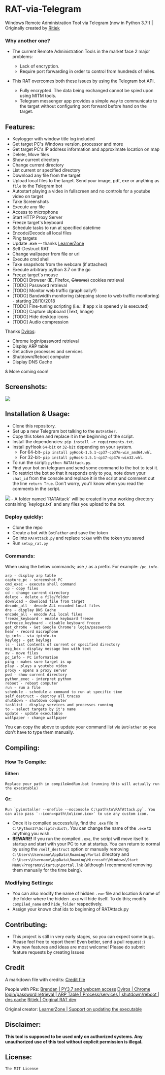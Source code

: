 # RAT-via-Telegram

Windows Remote Administration Tool via Telegram (now in Python 3.7!) | Originally created by <a href="http://github.com/Ritiek">Ritiek</a>

### Why another one?

- The current Remote Administration Tools in the market face 2 major problems:

    - Lack of encryption.
    - Require port forwarding in order to control from hundreds of miles.

- This RAT overcomes both these issues by using the Telegram bot API.

    - Fully encrypted. The data being exchanged cannot be spied upon using MITM tools.
    - Telegram messenger app provides a simple way to communicate to the target without configuring port forward before hand on the target.

## Features:

- Keylogger with window title log included
- Get target PC's Windows version, processor and more
- Get target PC's IP address information and approximate location on map
- Delete, Move files
- Show current directory 
- Change current directory 
- List current or specified directory 
- Download any file from the target
- Upload local files to the target. Send your image, pdf, exe or anything as `file` to the Telegram bot
- Autostart playing a video in fullscreen and no controls for a youtube video on target
- Take Screenshots
- Execute any file
- Access to microphone
- Start HTTP Proxy Server
- Freeze target's keyboard
- Schedule tasks to run at specified datetime
- Encode/Decode all local files
- Ping targets
- Update .exe -- thanks <a href="http://github.com/LearnerZone">LearnerZone</a>
- Self-Destruct RAT
- Change wallpaper from file or url
- Execute cmd shell
- Take snapshots from the webcam (if attached)
- Execute arbitrary python 3.7 on the go
- Freeze target's mouse
- [TODO] Browser (IE, Firefox, ~~Chrome~~) cookies retrieval
- [TODO] Password retrieval
- [TODO] Monitor web traffic (graphically?)
- [TODO] Bandwidth monitoring (stepping stone to web traffic monitoring) - starting 28/10/2018
- [TODO] Fine-tuning scripting (i.e.: if app x is opened y is executed)
- [TODO] Capture clipboard (Text, Image)
- [TODO] Hide desktop icons
- [TODO] Audio compression

 Thanks <a href="http://github.com/Dviros">Dviros</a>:
- Chrome login/password retrieval 
- Display ARP table 
- Get active processes and services
- Shutdown/Reboot computer
- Display DNS Cache


& More coming soon!

## Screenshots:

<img src="http://i.imgur.com/I5nzrbz.jpg"/>

## Installation & Usage:

- Clone this repository.
- Set up a new Telegram bot talking to the `BotFather`.
- Copy this token and replace it in the beginning of the script.
- Install the dependencies: `pip install -r requirements.txt`.
- Install pyHook `64-bit` or `32-bit` depending on your system.
    - For 64-bit- `pip install pyHook-1.5.1-cp37-cp37m-win_amd64.whl`.
    - For 32-bit- `pip install pyHook-1.5.1-cp37-cp37m-win32.whl`.
- To run the script: `python RATAttack.py`.
- Find your bot on telegram and send some command to the bot to test it.
- To restrict the bot so that it responds only to you, note down your `chat_id` from the console and replace it in the script and comment out the line `return True`. Don't worry, you'll know when you read the comments in the script.
<img src="http://i.imgur.com/XKARtrp.png">
- A folder named `RATAttack` will be created in your working directory containing `keylogs.txt` and any files you upload to the bot.

### Deploy quickly:

- Clone the repo
- Create a bot with `BotFather` and save the token
- Go into `RATAttack.py` and replace `token` with the token you saved
- Run `setup_rat.py`

### Commands:

When using the below commands; use `/` as a prefix. For example: `/pc_info`.

```
arp - display arp table
capture_pc - screenshot PC
cmd_exec - execute shell command
cp - copy files
cd - change current directory
delete - delete a file/folder
download - download file from target
decode_all - decode ALL encoded local files
dns - display DNS Cache
encode_all - encode ALL local files
freeze_keyboard - enable keyboard freeze
unfreeze_keyboard - disable keyboard freeze
get_chrome - Get Google Chrome's login/passwords
hear - record microphone
ip_info - via ipinfo.io
keylogs - get keylogs
ls - list contents of current or specified directory
msg_box - display message box with text
mv - move files
pc_info - PC information
ping - makes sure target is up
play - plays a youtube video
proxy - opens a proxy server
pwd - show current directory
python_exec - interpret python
reboot - reboot computer
run - run a file
schedule - schedule a command to run at specific time
self_destruct - destroy all traces
shutdown - shutdown computer
tasklist - display services and processes running
to - select targets by it's name
update - update executable
wallpaper - change wallpaper
```

You can copy the above to update your command list via `BotFather` so you don't have to type them manually.

## Compiling:

### How To Compile:
#### Either:
	Replace your path in compileAndRun.bat (running this will actually run the executable)
#### Or:
	Run `pyinstaller --onefile --noconsole C:\path\to\RATAttack.py`. You can also pass `--icon=<path\to\icon.ico>` to use any custom icon.
- Once it is compiled successfully, find the `.exe` file in `C:\Python37\Scripts\dist\`. You can change the name of the `.exe` to anything you wish.
- **BEWARE!** If you run the compiled `.exe`, the script will move itself to startup and start with your PC to run at startup. You can return to normal by using the `/self_destruct` option or manually removing `C:\Users\Username\AppData\Roaming\Portal` directory and `C:\Users\Username\AppData\Roaming\Microsoft\Windows\Start Menu\Programs\Startup\portal.lnk` (although I recommend removing them manually for the time being).

### Modifying Settings:

- You can also modify the name of hidden `.exe` file and location & name of the folder where the hidden `.exe` will hide itself. To do this; modify `compiled_name` and `hide_folder` respectively.
- Assign your known chat ids to beginning of RATAttack.py

## Contributing:

- This project is still in very early stages, so you can expect some bugs. Please feel free to report them! Even better, send a pull request :)
- Any new features and ideas are most welcome! Please do submit feature requests by creating Issues

## Credit
A markdown file with credits:
 <a href="https://github.com/mvrozanti/RAT-via-Telegram/blob/master/CREDIT.md">Credit file</a>

People with PRs:
 <a href="https://gituhb.com/dudeisbrendan03">Brendan | PY3.7 and webcam access</a>
 <a href="http://github.com/Dviros">Dviros | Chrome login/password retrieval | ARP Table | Process/services | shutdown/reboot | dns cache</a>
 <a href="http://github.com/Ritiek">Ritiek | Original RAT dev</a>

Original creator:
 <a href="http://github.com/LearnerZone">LearnerZone | Support on updating the executable</a>

## Disclaimer:

**This tool is supposed to be used only on authorized systems. Any unauthorized use of this tool without explicit permission is illegal.**

## License:

`The MIT License`

